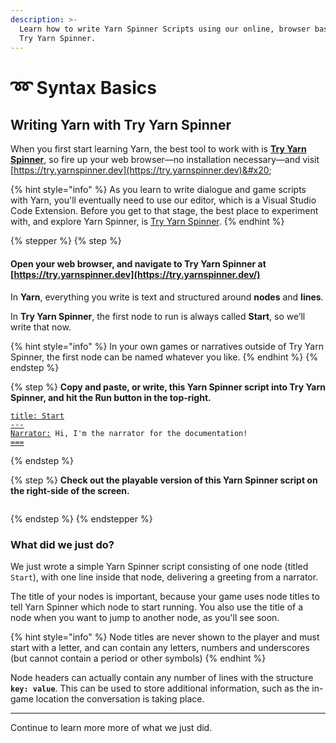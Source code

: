 ```yaml
---
description: >-
  Learn how to write Yarn Spinner Scripts using our online, browser based tool,
  Try Yarn Spinner.
---
```


# ➿ Syntax Basics

## Writing Yarn with Try Yarn Spinner

When you first start learning Yarn, the best tool to work with is [**Try Yarn Spinner**](https://try.yarnspinner.dev/), so fire up your web browser—no installation necessary—and visit [https://try.yarnspinner.dev](https://try.yarnspinner.dev)&#x20;

{% hint style="info" %}
As you learn to write dialogue and game scripts with Yarn, you'll eventually need to use our editor, which is a Visual Studio Code Extension. Before you get to that stage, the best place to experiment with, and explore Yarn Spinner, is [Try Yarn Spinner](https://try.yarnspinner.dev).
{% endhint %}

{% stepper %}
{% step %}
#### Open your web browser, and navigate to **Try Yarn Spinner** at [https://try.yarnspinner.dev](https://try.yarnspinner.dev/)

In **Yarn**, everything you write is text and structured around **nodes** and **lines**.

In **Try Yarn Spinner**, the first node to run is always called **Start**, so we’ll write that now.

{% hint style="info" %}
In your own games or narratives outside of Try Yarn Spinner, the first node can be named whatever you like.
{% endhint %}
{% endstep %}

{% step %}
**Copy and paste, or write, this Yarn Spinner script into Try Yarn Spinner, and hit the Run button in the top-right.**&#x20;

<pre class="language-markup" data-line-numbers><code class="lang-markup"><a data-footnote-ref href="#user-content-fn-1">title: Start</a>
<a data-footnote-ref href="#user-content-fn-2">---</a>
<a data-footnote-ref href="#user-content-fn-3">Narrator:</a> Hi, I'm the narrator for the documentation!
<a data-footnote-ref href="#user-content-fn-4">===</a>
</code></pre>
{% endstep %}

{% step %}
**Check out the playable version of this Yarn Spinner script on the right-side of the screen.**

<figure><img src="../../.gitbook/assets/Screenshot 2025-03-07 at 1.22.45 pm.png" alt=""><figcaption></figcaption></figure>
{% endstep %}
{% endstepper %}

### What did we just do?

We just wrote a simple Yarn Spinner script consisting of one node (titled `Start`), with one line inside that node, delivering a greeting from a narrator.

The title of your nodes is important, because your game uses node titles to tell Yarn Spinner which node to start running. You also use the title of a node when you want to jump to another node, as you'll see soon.

{% hint style="info" %}
Node titles are never shown to the player and must start with a letter, and can contain any letters, numbers and underscores (but cannot contain a period or other symbols)
{% endhint %}

Node headers can actually contain any number of lines with the structure **`key: value`**. This can be used to store additional information, such as the in-game location the conversation is taking place.

***

Continue to learn more more of what we just did.







[^1]: This is called a **header**. This **header** is the **title**, and it’s always required in each node.

[^2]: This indicates the start of a node's content.

[^3]: This is a character name. Character names in Yarn Spinner are optional. If they exist, they're always at the beginning of a line, and consist of any text, followed by a colon.

[^4]: This indicates the end of a node.
